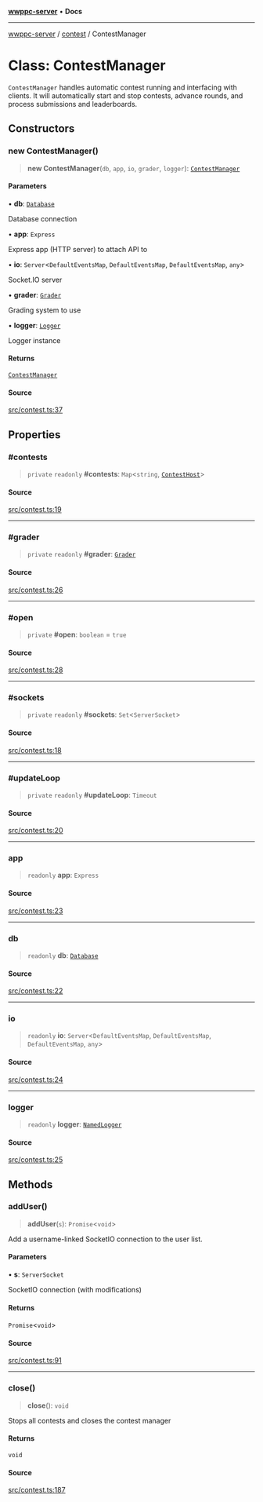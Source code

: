 [**wwppc-server**](../../README.md) • **Docs**

***

[wwppc-server](../../modules.md) / [contest](../README.md) / ContestManager

# Class: ContestManager

`ContestManager` handles automatic contest running and interfacing with clients.
It will automatically start and stop contests, advance rounds, and process submissions and leaderboards.

## Constructors

### new ContestManager()

> **new ContestManager**(`db`, `app`, `io`, `grader`, `logger`): [`ContestManager`](ContestManager.md)

#### Parameters

• **db**: [`Database`](../../database/classes/Database.md)

Database connection

• **app**: `Express`

Express app (HTTP server) to attach API to

• **io**: `Server`\<`DefaultEventsMap`, `DefaultEventsMap`, `DefaultEventsMap`, `any`\>

Socket.IO server

• **grader**: [`Grader`](../../grader/classes/Grader.md)

Grading system to use

• **logger**: [`Logger`](../../log/interfaces/Logger.md)

Logger instance

#### Returns

[`ContestManager`](ContestManager.md)

#### Source

[src/contest.ts:37](https://github.com/WWPPC/WWPPC-server/blob/7d555ed708ef67895244cc584473d7c0aa4c1395/src/contest.ts#L37)

## Properties

### #contests

> `private` `readonly` **#contests**: `Map`\<`string`, [`ContestHost`](ContestHost.md)\>

#### Source

[src/contest.ts:19](https://github.com/WWPPC/WWPPC-server/blob/7d555ed708ef67895244cc584473d7c0aa4c1395/src/contest.ts#L19)

***

### #grader

> `private` `readonly` **#grader**: [`Grader`](../../grader/classes/Grader.md)

#### Source

[src/contest.ts:26](https://github.com/WWPPC/WWPPC-server/blob/7d555ed708ef67895244cc584473d7c0aa4c1395/src/contest.ts#L26)

***

### #open

> `private` **#open**: `boolean` = `true`

#### Source

[src/contest.ts:28](https://github.com/WWPPC/WWPPC-server/blob/7d555ed708ef67895244cc584473d7c0aa4c1395/src/contest.ts#L28)

***

### #sockets

> `private` `readonly` **#sockets**: `Set`\<`ServerSocket`\>

#### Source

[src/contest.ts:18](https://github.com/WWPPC/WWPPC-server/blob/7d555ed708ef67895244cc584473d7c0aa4c1395/src/contest.ts#L18)

***

### #updateLoop

> `private` `readonly` **#updateLoop**: `Timeout`

#### Source

[src/contest.ts:20](https://github.com/WWPPC/WWPPC-server/blob/7d555ed708ef67895244cc584473d7c0aa4c1395/src/contest.ts#L20)

***

### app

> `readonly` **app**: `Express`

#### Source

[src/contest.ts:23](https://github.com/WWPPC/WWPPC-server/blob/7d555ed708ef67895244cc584473d7c0aa4c1395/src/contest.ts#L23)

***

### db

> `readonly` **db**: [`Database`](../../database/classes/Database.md)

#### Source

[src/contest.ts:22](https://github.com/WWPPC/WWPPC-server/blob/7d555ed708ef67895244cc584473d7c0aa4c1395/src/contest.ts#L22)

***

### io

> `readonly` **io**: `Server`\<`DefaultEventsMap`, `DefaultEventsMap`, `DefaultEventsMap`, `any`\>

#### Source

[src/contest.ts:24](https://github.com/WWPPC/WWPPC-server/blob/7d555ed708ef67895244cc584473d7c0aa4c1395/src/contest.ts#L24)

***

### logger

> `readonly` **logger**: [`NamedLogger`](../../log/classes/NamedLogger.md)

#### Source

[src/contest.ts:25](https://github.com/WWPPC/WWPPC-server/blob/7d555ed708ef67895244cc584473d7c0aa4c1395/src/contest.ts#L25)

## Methods

### addUser()

> **addUser**(`s`): `Promise`\<`void`\>

Add a username-linked SocketIO connection to the user list.

#### Parameters

• **s**: `ServerSocket`

SocketIO connection (with modifications)

#### Returns

`Promise`\<`void`\>

#### Source

[src/contest.ts:91](https://github.com/WWPPC/WWPPC-server/blob/7d555ed708ef67895244cc584473d7c0aa4c1395/src/contest.ts#L91)

***

### close()

> **close**(): `void`

Stops all contests and closes the contest manager

#### Returns

`void`

#### Source

[src/contest.ts:187](https://github.com/WWPPC/WWPPC-server/blob/7d555ed708ef67895244cc584473d7c0aa4c1395/src/contest.ts#L187)
